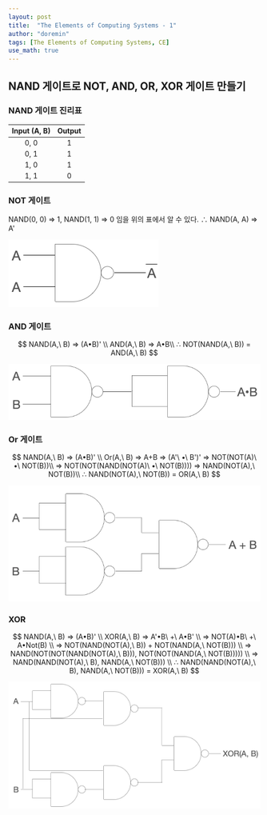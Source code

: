 ```yaml
---
layout: post
title:  "The Elements of Computing Systems - 1"
author: "doremin"
tags: [The Elements of Computing Systems, CE]
use_math: true
---
```


## NAND 게이트로 NOT, AND, OR, XOR 게이트 만들기
### NAND 게이트 진리표

|Input (A, B)|Output|
|:--:|:--:|
|0, 0|1|
|0, 1|1|
|1, 0|1|
|1, 1|0|

### NOT 게이트
NAND(0, 0) => 1, NAND(1, 1) => 0 임을 위의 표에서 알 수 있다.
∴ NAND(A, A) => A'

![NANDToNOT](/assets/images/2020-12-28-1.png)

### AND 게이트

$$
NAND(A,\ B) => (A•B)' \\
AND(A,\ B) => A•B\\
∴ NOT(NAND(A,\ B)) = AND(A,\ B)
$$

![NANDToAND](/assets/images/2020-12-28-2.png)

### Or 게이트

$$
NAND(A,\ B) => (A•B)' \\
Or(A,\ B) => A+B => (A'\ •\ B')' => NOT(NOT(A)\ •\  NOT(B))\\
=> NOT(NOT(NAND(NOT(A)\ •\ NOT(B)))) => NAND(NOT(A),\ NOT(B))\\
∴ NAND(NOT(A),\ NOT(B)) = OR(A,\ B)
$$

![NANDToOR](/assets/images/2020-12-28-3.png)

### XOR

$$
NAND(A,\ B) => (A•B)' \\
XOR(A,\ B) => A'•B\ +\ A•B' \\
=> NOT(A)•B\ +\ A•Not(B) \\
=> NOT(NAND(NOT(A),\ B)) + NOT(NAND(A,\ NOT(B))) \\
=> NAND(NOT(NOT(NAND(NOT(A),\ B))), NOT(NOT(NAND(A,\ NOT(B))))) \\
=> NAND(NAND(NOT(A),\ B), NAND(A,\ NOT(B))) \\
∴ NAND(NAND(NOT(A),\ B), NAND(A,\ NOT(B))) = XOR(A,\ B)
$$

![NANDToXOR](/assets/images/2020-12-28-4.png)
